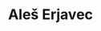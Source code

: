 ---
SICRIS: null
draft: false
fixName: aleš_erjavec
lab: Bioinformatics Laboratory
labPos: Laboratory Member
location: R3.22 - Laboratorij LB
mailInfo: ales.erjavec@fri.uni-lj.si
officeHours: null
profName: Aleš Erjavec
profTitle: Laboratory Technician
telephoneInfo: null
title: Aleš Erjavec
---